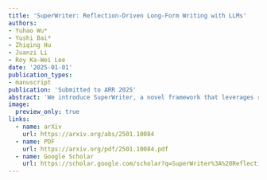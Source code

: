 ```yaml
---
title: 'SuperWriter: Reflection-Driven Long-Form Writing with LLMs'
authors:
- Yuhao Wu*
- Yushi Bai*
- Zhiqing Hu
- Juanzi Li
- Roy Ka-Wei Lee
date: '2025-01-01'
publication_types:
- manuscript
publication: 'Submitted to ARR 2025'
abstract: 'We introduce SuperWriter, a novel framework that leverages reflection mechanisms to enable large language models to generate high-quality long-form content. Traditional LLMs often struggle with maintaining coherence and consistency across extended text. SuperWriter addresses this challenge through an iterative reflection-driven approach that continuously evaluates and refines the generated content. The framework incorporates self-critique, structural planning, and coherence verification at multiple granularities. Experimental results demonstrate that SuperWriter significantly outperforms baseline approaches on various long-form writing tasks, including article generation, story writing, and technical documentation, while maintaining factual accuracy and narrative flow throughout the generated text.'
image:
  preview_only: true
links:
  - name: arXiv
    url: https://arxiv.org/abs/2501.10084
  - name: PDF
    url: https://arxiv.org/pdf/2501.10084.pdf
  - name: Google Scholar
    url: https://scholar.google.com/scholar?q=SuperWriter%3A%20Reflection-Driven%20Long-Form%20Writing%20with%20LLMs
---
```



